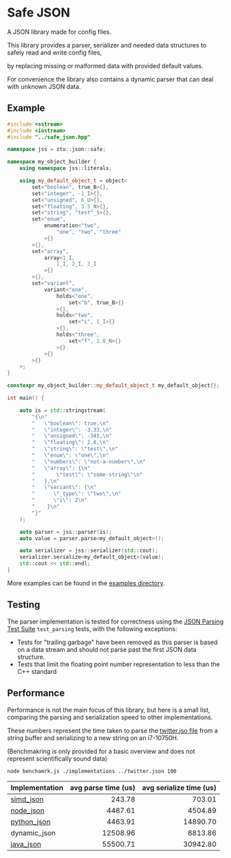 # Safe JSON

A JSON library made for config files.

This library provides a parser, serializer and needed data structures to safely read and write config files,

by replacing missing or malformed data with provided default values.

For convenience the library also contains a dynamic parser that can deal with unknown JSON data.


## Example
```c++
#include <sstream>
#include <iostream>
#include "../safe_json.hpp"

namespace jss = ztu::json::safe;

namespace my_object_builder {
	using namespace jss::literals;

	using my_default_object_t = object<
		set<"boolean", true_B>{},
		set<"integer", -1_I>{},
		set<"unsigned", 6_U>{},
		set<"floating", 3.5_N>{},
		set<"string", "test"_S>{},
		set<"enum",
			enumeration<"two",
				"one", "two", "three"
			>{}
		>{},
		set<"array",
			array<1_I,
				1_I, 2_I, 3_I
			>{}
		>{},
		set<"variant",
			variant<"one",
				holds<"one",
					set<"b", true_B>{}
				>{},
				holds<"two",
					set<"i", 1_I>{}
				>{},
				holds<"three",
					set<"f", 1.0_N>{}
				>{}
			>{}
		>{}
	>;
}

constexpr my_object_builder::my_default_object_t my_default_object{};

int main() {

	auto is = std::stringstream(
		"{\n"
		"	\"boolean\": true,\n"
		"	\"integer\": -3.33,\n"
		"	\"unsigned\": -345,\n"
		"	\"floating\": 2.0,\n"
		"	\"string\": \"test\",\n"
		"	\"enum\": \"one\",\n"
		"	\"numbers\": \"not-a-number\",\n"
		"	\"array\": {\n"
		"		\"test\": \"some-string\"\n"
		"	},\n"
		"	\"variant\": {\n"
		"      \"_type\": \"two\",\n"
		"      \"i\": 2\n"
		"    }\n"
		"}"
	);

	auto parser = jss::parser(is);
	auto value = parser.parse<my_default_object>();

	auto serializer = jss::serializer(std::cout);
	serializer.serialize<my_default_object>(value);
	std::cout << std::endl;
}
```
More examples can be found in the [examples directory](examples/).

## Testing
The parser implementation is tested for correctness using the [JSON Parsing Test Suite](https://github.com/nst/JSONTestSuite/tree/master) `test_parsing` tests, with the following exceptions:
* Tests for "trailing garbage" have been removed as this parser is based on a data stream and should not parse past the first JSON data structure.
* Tests that limit the floating point number representation to less than the C++ standard

## Performance
Performance is not the main focus of this library, but here is a small list, comparing the parsing and serialization speed to other implementations.

These numbers represent the time taken to parse the [twitter.jso file](testing/benchmarking/twitter.json) from a string buffer and serializing to a new string on an i7-10750H.

(Benchmakring is only provided for a basic overview and does not represent scientifically sound data) 

`node benchamrk.js ./implementations ../twitter.json 100`

| Implementation | avg parse time (us) | avg serialize time (us) |
| -------------- | ----------------:| ---------------------:|
| [simd_json](https://github.com/simdjson/simdjson) | 243.78 | 703.01 | 
| [node_json](https://developer.mozilla.org/en-US/docs/Web/JavaScript/Reference/Global_Objects/JSON/parse) | 4487.61 | 4504.89 |
| [python_json](https://docs.python.org/3/library/json.html) | 4463.91 | 14890.70|
| dynamic_json | 12508.96 | 8813.86 |
| [java_json](https://github.com/stleary/JSON-java) | 55500.71 | 30942.80 |




